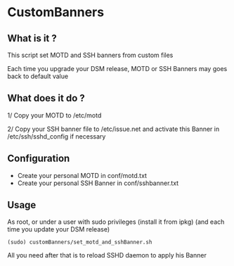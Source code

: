 # CustomBanners

## What is it ?

This script set MOTD and SSH banners from custom files

Each time you upgrade your DSM release, MOTD or SSH Banners may goes back to default value


## What does it do ?

1/ Copy your MOTD to /etc/motd 

2/ Copy your SSH banner file to /etc/issue.net and activate this Banner in /etc/ssh/sshd_config if necessary

## Configuration

- Create your personal MOTD in conf/motd.txt
- Create your personal SSH Banner in conf/sshbanner.txt

## Usage

As root, or under a user with sudo privileges (install it from ipkg)
(and each time you update your DSM release)

    (sudo) customBanners/set_motd_and_sshBanner.sh

All you need after that is to reload SSHD daemon to apply his Banner



